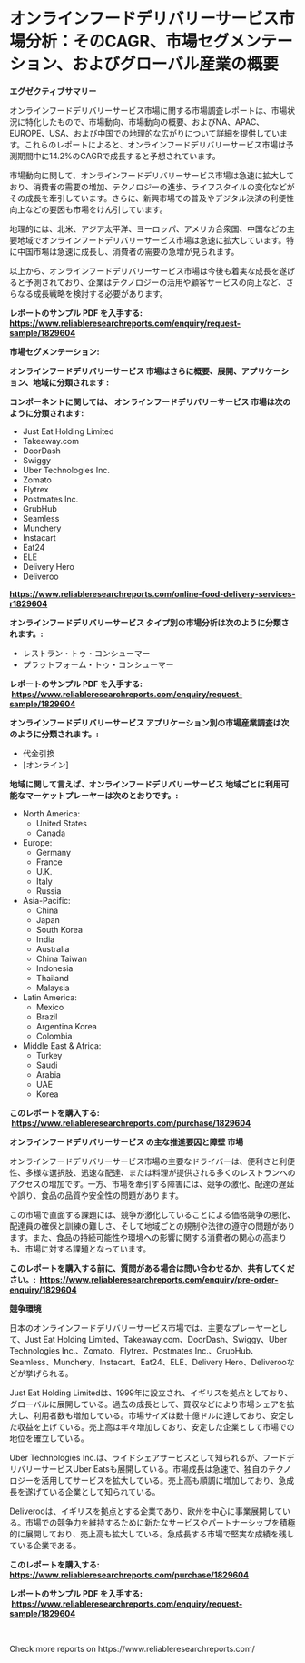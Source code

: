 <p><h1>オンラインフードデリバリーサービス市場分析：そのCAGR、市場セグメンテーション、およびグローバル産業の概要</h1></p><p><strong>エグゼクティブサマリー</strong></p>
<p><p>オンラインフードデリバリーサービス市場に関する市場調査レポートは、市場状況に特化したもので、市場動向、市場動向の概要、およびNA、APAC、EUROPE、USA、および中国での地理的な広がりについて詳細を提供しています。これらのレポートによると、オンラインフードデリバリーサービス市場は予測期間中に14.2%のCAGRで成長すると予想されています。</p><p>市場動向に関して、オンラインフードデリバリーサービス市場は急速に拡大しており、消費者の需要の増加、テクノロジーの進歩、ライフスタイルの変化などがその成長を牽引しています。さらに、新興市場での普及やデジタル決済の利便性向上などの要因も市場をけん引しています。</p><p>地理的には、北米、アジア太平洋、ヨーロッパ、アメリカ合衆国、中国などの主要地域でオンラインフードデリバリーサービス市場は急速に拡大しています。特に中国市場は急速に成長し、消費者の需要の急増が見られます。</p><p>以上から、オンラインフードデリバリーサービス市場は今後も着実な成長を遂げると予測されており、企業はテクノロジーの活用や顧客サービスの向上など、さらなる成長戦略を検討する必要があります。</p></p>
<p><strong>レポートのサンプル PDF を入手する: <a href="https://www.reliableresearchreports.com/enquiry/request-sample/1829604">https://www.reliableresearchreports.com/enquiry/request-sample/1829604</a></strong></p>
<p><strong>市場セグメンテーション:</strong></p>
<p><strong> オンラインフードデリバリーサービス 市場はさらに概要、展開、アプリケーション、地域に分類されます :</strong></p>
<p><strong>コンポーネントに関しては、 オンラインフードデリバリーサービス 市場は次のように分類されます: &nbsp;</strong></p>
<p><ul><li>Just Eat Holding Limited</li><li>Takeaway.com</li><li>DoorDash</li><li>Swiggy</li><li>Uber Technologies Inc.</li><li>Zomato</li><li>Flytrex</li><li>Postmates Inc.</li><li>GrubHub</li><li>Seamless</li><li>Munchery</li><li>Instacart</li><li>Eat24</li><li>ELE</li><li>Delivery Hero</li><li>Deliveroo</li></ul></p>
<p><strong><a href="https://www.reliableresearchreports.com/online-food-delivery-services-r1829604">https://www.reliableresearchreports.com/online-food-delivery-services-r1829604</a></strong></p>
<p><strong> オンラインフードデリバリーサービス タイプ別の市場分析は次のように分類されます。:</strong></p>
<p><ul><li>レストラン・トゥ・コンシューマー</li><li>プラットフォーム・トゥ・コンシューマー</li></ul></p>
<p><strong>レポートのサンプル PDF を入手する: &nbsp;<a href="https://www.reliableresearchreports.com/enquiry/request-sample/1829604">https://www.reliableresearchreports.com/enquiry/request-sample/1829604</a></strong></p>
<p><strong> オンラインフードデリバリーサービス アプリケーション別の市場産業調査は次のように分類されます。:</strong></p>
<p><ul><li>代金引換</li><li>[オンライン]</li></ul></p>
<p><strong>地域に関して言えば、オンラインフードデリバリーサービス 地域ごとに利用可能なマーケットプレーヤーは次のとおりです。:</strong></p>
<p><ul>
    <li>
        North America:
        <ul>
            <li>United States</li>
            <li>Canada</li>
        </ul>
    </li>
    <li>
        Europe:
        <ul>
            <li>Germany</li>
            <li>France</li>
            <li>U.K.</li>
            <li>Italy</li>
            <li>Russia</li>
        </ul>
    </li>
    <li>
        Asia-Pacific:
        <ul>
            <li>China</li>
            <li>Japan</li>
            <li>South Korea</li>
            <li>India</li>
            <li>Australia</li>
            <li>China Taiwan</li>
            <li>Indonesia</li>
            <li>Thailand</li>
            <li>Malaysia</li>
        </ul>
    </li>
    <li>
        Latin America:
        <ul>
            <li>Mexico</li>
            <li>Brazil</li>
            <li>Argentina Korea</li>
            <li>Colombia</li>
        </ul>
    </li>
    <li>
        Middle East & Africa:
        <ul>
            <li>Turkey</li>
            <li>Saudi</li>
            <li>Arabia</li>
            <li>UAE</li>
            <li>Korea</li>
        </ul>
    </li>
    </ul></p>
<p><strong>このレポートを購入する: &nbsp;<a href="https://www.reliableresearchreports.com/purchase/1829604">https://www.reliableresearchreports.com/purchase/1829604</a></strong></p>
<p><strong>オンラインフードデリバリーサービス の主な推進要因と障壁 市場</strong></p>
<p><p>オンラインフードデリバリーサービス市場の主要なドライバーは、便利さと利便性、多様な選択肢、迅速な配達、または料理が提供される多くのレストランへのアクセスの増加です。一方、市場を牽引する障害には、競争の激化、配達の遅延や誤り、食品の品質や安全性の問題があります。</p><p>この市場で直面する課題には、競争が激化していることによる価格競争の悪化、配達員の確保と訓練の難しさ、そして地域ごとの規制や法律の遵守の問題があります。また、食品の持続可能性や環境への影響に関する消費者の関心の高まりも、市場に対する課題となっています。</p></p>
<p><strong>このレポートを購入する前に、質問がある場合は問い合わせるか、共有してください。:&nbsp; <a href="https://www.reliableresearchreports.com/enquiry/pre-order-enquiry/1829604">https://www.reliableresearchreports.com/enquiry/pre-order-enquiry/1829604</a></strong></p>
<p><strong>競争環境</strong></p>
<p><p>日本のオンラインフードデリバリーサービス市場では、主要なプレーヤーとして、Just Eat Holding Limited、Takeaway.com、DoorDash、Swiggy、Uber Technologies Inc.、Zomato、Flytrex、Postmates Inc.、GrubHub、Seamless、Munchery、Instacart、Eat24、ELE、Delivery Hero、Deliverooなどが挙げられる。</p><p>Just Eat Holding Limitedは、1999年に設立され、イギリスを拠点としており、グローバルに展開している。過去の成長として、買収などにより市場シェアを拡大し、利用者数も増加している。市場サイズは数十億ドルに達しており、安定した収益を上げている。売上高は年々増加しており、安定した企業として市場での地位を確立している。</p><p>Uber Technologies Inc.は、ライドシェアサービスとして知られるが、フードデリバリーサービスUber Eatsも展開している。市場成長は急速で、独自のテクノロジーを活用してサービスを拡大している。売上高も順調に増加しており、急成長を遂げている企業として知られている。</p><p>Deliverooは、イギリスを拠点とする企業であり、欧州を中心に事業展開している。市場での競争力を維持するために新たなサービスやパートナーシップを積極的に展開しており、売上高も拡大している。急成長する市場で堅実な成績を残している企業である。</p></p>
<p><strong>このレポートを購入する: &nbsp; <a href="https://www.reliableresearchreports.com/purchase/1829604">https://www.reliableresearchreports.com/purchase/1829604</a></strong></p>
<p><strong>レポートのサンプル PDF を入手する: &nbsp;<a href="https://www.reliableresearchreports.com/enquiry/request-sample/1829604">https://www.reliableresearchreports.com/enquiry/request-sample/1829604</a></strong><strong></strong></p>
<p>&nbsp;</p>
<p>Check more reports on https://www.reliableresearchreports.com/</p>